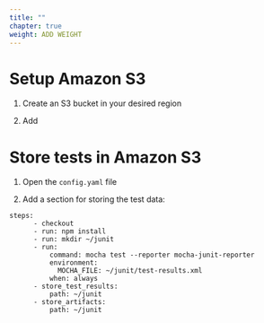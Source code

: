 ```yaml
---
title: ""
chapter: true
weight: ADD WEIGHT
---
```


# Setup Amazon S3

1. Create an S3 bucket in your desired region

2. Add 

# Store tests in Amazon S3

1. Open the `config.yaml` file

2. Add a section for storing the test data:

```
steps:
      - checkout
      - run: npm install
      - run: mkdir ~/junit
      - run:
          command: mocha test --reporter mocha-junit-reporter
          environment:
            MOCHA_FILE: ~/junit/test-results.xml
          when: always
      - store_test_results:
          path: ~/junit
      - store_artifacts:
          path: ~/junit
```